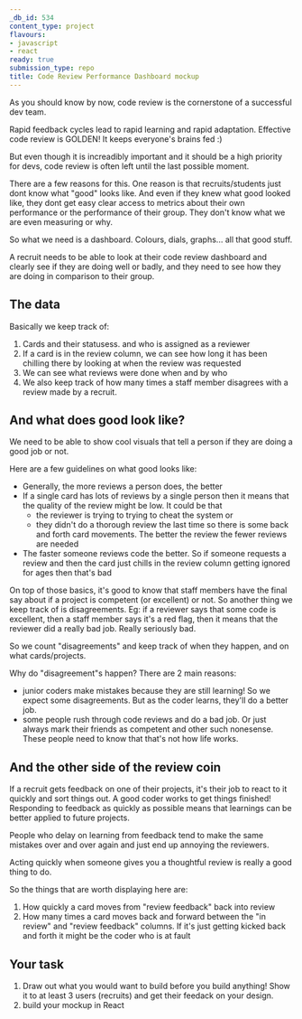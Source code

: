 ```yaml
---
_db_id: 534
content_type: project
flavours:
- javascript
- react
ready: true
submission_type: repo
title: Code Review Performance Dashboard mockup
---
```


As you should know by now, code review is the cornerstone of a successful dev team.

Rapid feedback cycles lead to rapid learning and rapid adaptation. Effective code review is GOLDEN! It keeps everyone's brains fed :)

But even though it is increadibly important and it should be a high priority for devs, code review is often left until the last possible moment.

There are a few reasons for this. One reason is that recruits/students just dont know what "good" looks like. And even if they knew what good looked like, they dont get easy clear access to metrics about their own performance or the performance of their group. They don't know what we are even measuring or why.

So what we need is a dashboard. Colours, dials, graphs... all that good stuff.

A recruit needs to be able to look at their code review dashboard and clearly see if they are doing well or badly, and they need to see how they are doing in comparison to their group.

## The data

Basically we keep track of:

1. Cards and their statusess. and who is assigned as a reviewer
2. If a card is in the review column, we can see how long it has been chilling there by looking at when the review was requested
3. We can see what reviews were done when and by who
4. We also keep track of how many times a staff member disagrees with a review made by a recruit.

## And what does good look like?

We need to be able to show cool visuals that tell a person if they are doing a good job or not.

Here are a few guidelines on what good looks like:

- Generally, the more reviews a person does, the better
- If a single card has lots of reviews by a single person then it means that the quality of the review might be low. It could be that
  - the reviewer is trying to trying to cheat the system or
  - they didn't do a thorough review the last time so there is some back and forth card movements. The better the review the fewer reviews are needed
- The faster someone reviews code the better. So if someone requests a review and then the card just chills in the review column getting ignored for ages then that's bad

On top of those basics, it's good to know that staff members have the final say about if a project is competent (or excellent) or not. So another thing we keep track of is disagreements.
Eg: if a reviewer says that some code is excellent, then a staff member says it's a red flag, then it means that the reviewer did a really bad job. Really seriously bad.

So we count "disagreements" and keep track of when they happen, and on what cards/projects.

Why do "disagreement"s happen? There are 2 main reasons:

- junior coders make mistakes because they are still learning! So we expect some disagreements. But as the coder learns, they'll do a better job.
- some people rush through code reviews and do a bad job. Or just always mark their friends as competent and other such nonesense. These people need to know that that's not how life works.

## And the other side of the review coin

If a recruit gets feedback on one of their projects, it's their job to react to it quickly and sort things out. A good coder works to get things finished! Responding to feedback as quickly as possible means that learnings can be better applied to future projects.

People who delay on learning from feedback tend to make the same mistakes over and over again and just end up annoying the reviewers.

Acting quickly when someone gives you a thoughtful review is really a good thing to do.

So the things that are worth displaying here are:

1. How quickly a card moves from "review feedback" back into review
2. How many times a card moves back and forward between the "in review" and "review feedback" columns. If it's just getting kicked back and forth it might be the coder who is at fault

## Your task

1. Draw out what you would want to build before you build anything! Show it to at least 3 users (recruits) and get their feedack on your design.
2. build your mockup in React